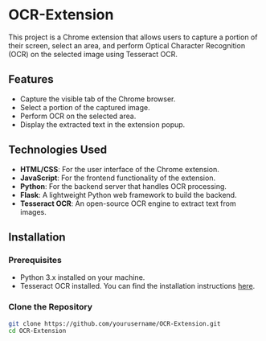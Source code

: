 # OCR-Extension

This project is a Chrome extension that allows users to capture a portion of their screen, select an area, and perform Optical Character Recognition (OCR) on the selected image using Tesseract OCR.

## Features

- Capture the visible tab of the Chrome browser.
- Select a portion of the captured image.
- Perform OCR on the selected area.
- Display the extracted text in the extension popup.

## Technologies Used

- **HTML/CSS**: For the user interface of the Chrome extension.
- **JavaScript**: For the frontend functionality of the extension.
- **Python**: For the backend server that handles OCR processing.
- **Flask**: A lightweight Python web framework to build the backend.
- **Tesseract OCR**: An open-source OCR engine to extract text from images.

## Installation

### Prerequisites

- Python 3.x installed on your machine.
- Tesseract OCR installed. You can find the installation instructions [here](https://github.com/tesseract-ocr/tesseract).

### Clone the Repository

```bash
git clone https://github.com/yourusername/OCR-Extension.git
cd OCR-Extension
